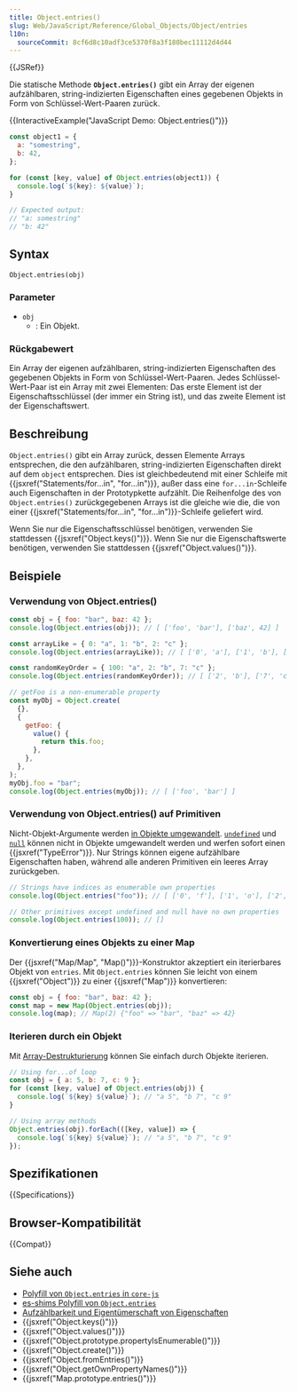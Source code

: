 ```yaml
---
title: Object.entries()
slug: Web/JavaScript/Reference/Global_Objects/Object/entries
l10n:
  sourceCommit: 8cf6d8c10adf3ce5370f8a3f180bec11112d4d44
---
```


{{JSRef}}

Die statische Methode **`Object.entries()`** gibt ein Array der eigenen aufzählbaren, string-indizierten Eigenschaften eines gegebenen Objekts in Form von Schlüssel-Wert-Paaren zurück.

{{InteractiveExample("JavaScript Demo: Object.entries()")}}

```js interactive-example
const object1 = {
  a: "somestring",
  b: 42,
};

for (const [key, value] of Object.entries(object1)) {
  console.log(`${key}: ${value}`);
}

// Expected output:
// "a: somestring"
// "b: 42"
```

## Syntax

```js-nolint
Object.entries(obj)
```

### Parameter

- `obj`
  - : Ein Objekt.

### Rückgabewert

Ein Array der eigenen aufzählbaren, string-indizierten Eigenschaften des gegebenen Objekts in Form von Schlüssel-Wert-Paaren. Jedes Schlüssel-Wert-Paar ist ein Array mit zwei Elementen: Das erste Element ist der Eigenschaftsschlüssel (der immer ein String ist), und das zweite Element ist der Eigenschaftswert.

## Beschreibung

`Object.entries()` gibt ein Array zurück, dessen Elemente Arrays entsprechen, die den aufzählbaren, string-indizierten Eigenschaften direkt auf dem `object` entsprechen. Dies ist gleichbedeutend mit einer Schleife mit {{jsxref("Statements/for...in", "for...in")}}, außer dass eine `for...in`-Schleife auch Eigenschaften in der Prototypkette aufzählt. Die Reihenfolge des von `Object.entries()` zurückgegebenen Arrays ist die gleiche wie die, die von einer {{jsxref("Statements/for...in", "for...in")}}-Schleife geliefert wird.

Wenn Sie nur die Eigenschaftsschlüssel benötigen, verwenden Sie stattdessen {{jsxref("Object.keys()")}}. Wenn Sie nur die Eigenschaftswerte benötigen, verwenden Sie stattdessen {{jsxref("Object.values()")}}.

## Beispiele

### Verwendung von Object.entries()

```js
const obj = { foo: "bar", baz: 42 };
console.log(Object.entries(obj)); // [ ['foo', 'bar'], ['baz', 42] ]

const arrayLike = { 0: "a", 1: "b", 2: "c" };
console.log(Object.entries(arrayLike)); // [ ['0', 'a'], ['1', 'b'], ['2', 'c'] ]

const randomKeyOrder = { 100: "a", 2: "b", 7: "c" };
console.log(Object.entries(randomKeyOrder)); // [ ['2', 'b'], ['7', 'c'], ['100', 'a'] ]

// getFoo is a non-enumerable property
const myObj = Object.create(
  {},
  {
    getFoo: {
      value() {
        return this.foo;
      },
    },
  },
);
myObj.foo = "bar";
console.log(Object.entries(myObj)); // [ ['foo', 'bar'] ]
```

### Verwendung von Object.entries() auf Primitiven

Nicht-Objekt-Argumente werden [in Objekte umgewandelt](/de/docs/Web/JavaScript/Reference/Global_Objects/Object#object_coercion). [`undefined`](/de/docs/Web/JavaScript/Reference/Global_Objects/undefined) und [`null`](/de/docs/Web/JavaScript/Reference/Operators/null) können nicht in Objekte umgewandelt werden und werfen sofort einen {{jsxref("TypeError")}}. Nur Strings können eigene aufzählbare Eigenschaften haben, während alle anderen Primitiven ein leeres Array zurückgeben.

```js
// Strings have indices as enumerable own properties
console.log(Object.entries("foo")); // [ ['0', 'f'], ['1', 'o'], ['2', 'o'] ]

// Other primitives except undefined and null have no own properties
console.log(Object.entries(100)); // []
```

### Konvertierung eines Objekts zu einer Map

Der {{jsxref("Map/Map", "Map()")}}-Konstruktor akzeptiert ein iterierbares Objekt von `entries`. Mit `Object.entries` können Sie leicht von einem {{jsxref("Object")}} zu einer {{jsxref("Map")}} konvertieren:

```js
const obj = { foo: "bar", baz: 42 };
const map = new Map(Object.entries(obj));
console.log(map); // Map(2) {"foo" => "bar", "baz" => 42}
```

### Iterieren durch ein Objekt

Mit [Array-Destrukturierung](/de/docs/Web/JavaScript/Reference/Operators/Destructuring#array_destructuring) können Sie einfach durch Objekte iterieren.

```js
// Using for...of loop
const obj = { a: 5, b: 7, c: 9 };
for (const [key, value] of Object.entries(obj)) {
  console.log(`${key} ${value}`); // "a 5", "b 7", "c 9"
}

// Using array methods
Object.entries(obj).forEach(([key, value]) => {
  console.log(`${key} ${value}`); // "a 5", "b 7", "c 9"
});
```

## Spezifikationen

{{Specifications}}

## Browser-Kompatibilität

{{Compat}}

## Siehe auch

- [Polyfill von `Object.entries` in `core-js`](https://github.com/zloirock/core-js#ecmascript-object)
- [es-shims Polyfill von `Object.entries`](https://www.npmjs.com/package/object.entries)
- [Aufzählbarkeit und Eigentümerschaft von Eigenschaften](/de/docs/Web/JavaScript/Guide/Enumerability_and_ownership_of_properties)
- {{jsxref("Object.keys()")}}
- {{jsxref("Object.values()")}}
- {{jsxref("Object.prototype.propertyIsEnumerable()")}}
- {{jsxref("Object.create()")}}
- {{jsxref("Object.fromEntries()")}}
- {{jsxref("Object.getOwnPropertyNames()")}}
- {{jsxref("Map.prototype.entries()")}}
